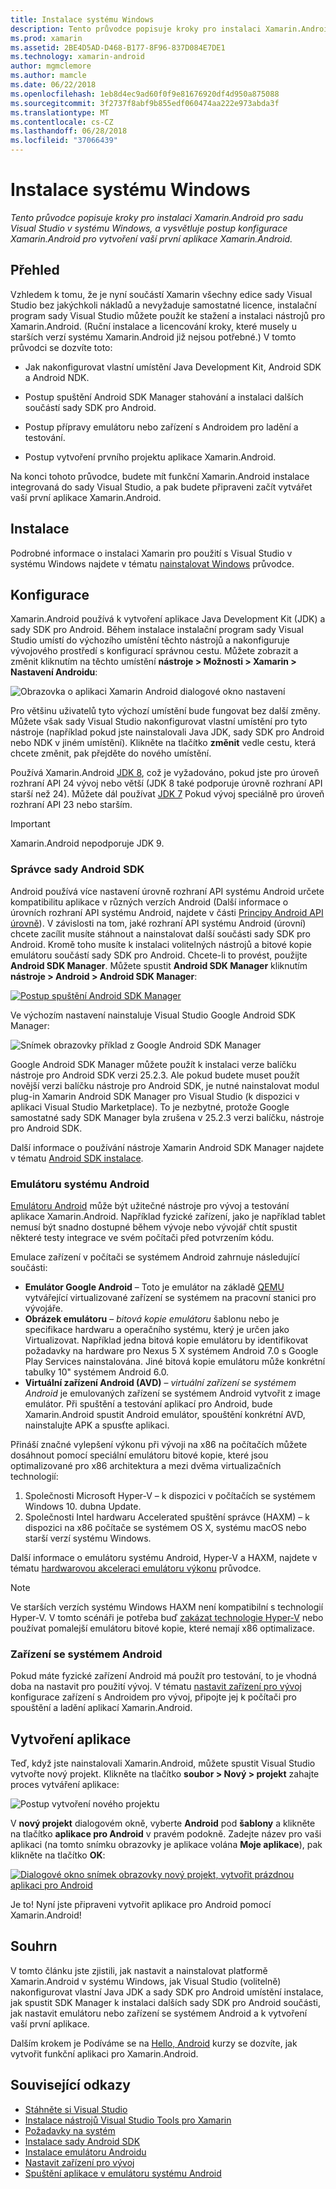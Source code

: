 ```yaml
---
title: Instalace systému Windows
description: Tento průvodce popisuje kroky pro instalaci Xamarin.Android pro sadu Visual Studio v systému Windows, a vysvětluje postup konfigurace Xamarin.Android pro vytvoření vaší první aplikace Xamarin.Android.
ms.prod: xamarin
ms.assetid: 2BE4D5AD-D468-B177-8F96-837D084E7DE1
ms.technology: xamarin-android
author: mgmclemore
ms.author: mamcle
ms.date: 06/22/2018
ms.openlocfilehash: 1eb8d4ec9ad60f0f9e81676920df4d950a875088
ms.sourcegitcommit: 3f2737f8abf9b855edf060474aa222e973abda3f
ms.translationtype: MT
ms.contentlocale: cs-CZ
ms.lasthandoff: 06/28/2018
ms.locfileid: "37066439"
---
```

# <a name="windows-installation"></a>Instalace systému Windows

_Tento průvodce popisuje kroky pro instalaci Xamarin.Android pro sadu Visual Studio v systému Windows, a vysvětluje postup konfigurace Xamarin.Android pro vytvoření vaší první aplikace Xamarin.Android._


## <a name="overview"></a>Přehled

Vzhledem k tomu, že je nyní součástí Xamarin všechny edice sady Visual Studio bez jakýchkoli nákladů a nevyžaduje samostatné licence, instalační program sady Visual Studio můžete použít ke stažení a instalaci nástrojů pro Xamarin.Android.
(Ruční instalace a licencování kroky, které musely u starších verzí systému Xamarin.Android již nejsou potřebné.) V tomto průvodci se dozvíte toto:

-   Jak nakonfigurovat vlastní umístění Java Development Kit, Android SDK a Android NDK.

-   Postup spuštění Android SDK Manager stahování a instalaci dalších součástí sady SDK pro Android.

-   Postup přípravy emulátoru nebo zařízení s Androidem pro ladění a testování.

-   Postup vytvoření prvního projektu aplikace Xamarin.Android.

Na konci tohoto průvodce, budete mít funkční Xamarin.Android instalace integrovaná do sady Visual Studio, a pak budete připraveni začít vytvářet vaší první aplikace Xamarin.Android.

## <a name="installation"></a>Instalace

Podrobné informace o instalaci Xamarin pro použití s Visual Studio v systému Windows najdete v tématu [nainstalovat Windows](~/cross-platform/get-started/installation/windows.md) průvodce.


## <a name="configuration"></a>Konfigurace

Xamarin.Android používá k vytvoření aplikace Java Development Kit (JDK) a sady SDK pro Android. Během instalace instalační program sady Visual Studio umístí do výchozího umístění těchto nástrojů a nakonfiguruje vývojového prostředí s konfigurací správnou cestu. Můžete zobrazit a změnit kliknutím na těchto umístění **nástroje > Možnosti > Xamarin > Nastavení Androidu**:

![Obrazovka o aplikaci Xamarin Android dialogové okno nastavení](windows-images/07-settings.png)

Pro většinu uživatelů tyto výchozí umístění bude fungovat bez další změny. Můžete však sady Visual Studio nakonfigurovat vlastní umístění pro tyto nástroje (například pokud jste nainstalovali Java JDK, sady SDK pro Android nebo NDK v jiném umístění). Klikněte na tlačítko **změnit** vedle cestu, která chcete změnit, pak přejděte do nového umístění.

Používá Xamarin.Android [JDK 8](http://www.oracle.com/technetwork/java/javase/downloads/jdk8-downloads-2133151.html), což je vyžadováno, pokud jste pro úroveň rozhraní API 24 vývoj nebo větší (JDK 8 také podporuje úrovně rozhraní API starší než 24). Můžete dál používat [JDK 7](http://www.oracle.com/technetwork/java/javase/downloads/jdk7-downloads-1880260.html) Pokud vývoj speciálně pro úroveň rozhraní API 23 nebo starším.

> [!IMPORTANT]
> Xamarin.Android nepodporuje JDK 9.


### <a name="android-sdk-manager"></a>Správce sady Android SDK

Android používá více nastavení úrovně rozhraní API systému Android určete kompatibilitu aplikace v různých verzích Android (Další informace o úrovních rozhraní API systému Android, najdete v části [Principy Android API úrovně](~/android/app-fundamentals/android-api-levels.md)).
V závislosti na tom, jaké rozhraní API systému Android (úrovní) chcete zacílit musíte stáhnout a nainstalovat další součásti sady SDK pro Android. Kromě toho musíte k instalaci volitelných nástrojů a bitové kopie emulátoru součástí sady SDK pro Android. Chcete-li to provést, použijte **Android SDK Manager**. Můžete spustit **Android SDK Manager** kliknutím **nástroje > Android > Android SDK Manager**:

[![Postup spuštění Android SDK Manager](windows-images/08-sdk-manager-sml.png)](windows-images/08-sdk-manager.png#lightbox)

Ve výchozím nastavení nainstaluje Visual Studio Google Android SDK Manager:

![Snímek obrazovky příklad z Google Android SDK Manager](windows-images/09-google-sdk-manager.png)

Google Android SDK Manager můžete použít k instalaci verze balíčku nástroje pro Android SDK verzi 25.2.3. Ale pokud budete muset použít novější verzi balíčku nástroje pro Android SDK, je nutné nainstalovat modul plug-in Xamarin Android SDK Manager pro Visual Studio (k dispozici v aplikaci Visual Studio Marketplace). To je nezbytné, protože Google samostatné sady SDK Manager byla zrušena v 25.2.3 verzi balíčku, nástroje pro Android SDK. 

Další informace o používání nástroje Xamarin Android SDK Manager najdete v tématu [Android SDK instalace](~/android/get-started/installation/android-sdk.md).

### <a name="android-emulator"></a>Emulátoru systému Android

[Emulátoru Android](https://developer.android.com/studio/run/emulator) může být užitečné nástroje pro vývoj a testování aplikace Xamarin.Android. Například fyzické zařízení, jako je například tablet nemusí být snadno dostupné během vývoje nebo vývojář chtít spustit některé testy integrace ve svém počítači před potvrzením kódu.

Emulace zařízení v počítači se systémem Android zahrnuje následující součásti:

* **Emulátor Google Android** &ndash; Toto je emulátor na základě [QEMU](https://www.qemu.org/) vytvářející virtualizované zařízení se systémem na pracovní stanici pro vývojáře.
* **Obrázek emulátoru** &ndash; _bitová kopie emulátoru_ šablonu nebo je specifikace hardwaru a operačního systému, který je určen jako Virtualizovat. Například jedna bitová kopie emulátoru by identifikovat požadavky na hardware pro Nexus 5 X systémem Android 7.0 s Google Play Services nainstalována. Jiné bitová kopie emulátoru může konkrétní tabulky 10" systémem Android 6.0.
* **Virtuální zařízení Android (AVD)** &ndash; _virtuální zařízení se systémem Android_ je emulovaných zařízení se systémem Android vytvořit z image emulátor. Při spuštění a testování aplikací pro Android, bude Xamarin.Android spustit Android emulátor, spouštění konkrétní AVD, nainstalujte APK a spusťte aplikaci.

Přináší značné vylepšení výkonu při vývoji na x86 na počítačích můžete dosáhnout pomocí speciální emulátoru bitové kopie, které jsou optimalizované pro x86 architektura a mezi dvěma virtualizačních technologií:

1. Společnosti Microsoft Hyper-V &ndash; k dispozici v počítačích se systémem Windows 10. dubna Update.
2. Společnosti Intel hardwaru Accelerated spuštění správce (HAXM) &ndash; k dispozici na x86 počítače se systémem OS X, systému macOS nebo starší verzí systému Windows.

Další informace o emulátoru systému Android, Hyper-V a HAXM, najdete v tématu [hardwarovou akceleraci emulátoru výkonu](~/android/get-started/installation/android-emulator/hardware-acceleration.md) průvodce.

> [!NOTE]
> Ve starších verzích systému Windows HAXM není kompatibilní s technologií Hyper-V. V tomto scénáři je potřeba buď [zakázat technologie Hyper-V](~/android/get-started/installation/android-emulator/troubleshooting.md#disable-hyperv) nebo používat pomalejší emulátoru bitové kopie, které nemají x86 optimalizace.


<a name="device" />

### <a name="android-device"></a>Zařízení se systémem Android

Pokud máte fyzické zařízení Android má použít pro testování, to je vhodná doba na nastavit pro použití vývoj. V tématu [nastavit zařízení pro vývoj](~/android/get-started/installation/set-up-device-for-development.md) konfigurace zařízení s Androidem pro vývoj, připojte jej k počítači pro spouštění a ladění aplikací Xamarin.Android.


## <a name="create-an-application"></a>Vytvoření aplikace

Teď, když jste nainstalovali Xamarin.Android, můžete spustit Visual Studio vytvořte nový projekt. Klikněte na tlačítko **soubor > Nový > projekt** zahajte proces vytváření aplikace:

![Postup vytvoření nového projektu](windows-images/10-new-project.png)

V **nový projekt** dialogovém okně, vyberte **Android** pod **šablony** a klikněte na tlačítko **aplikace pro Android** v pravém podokně. Zadejte název pro vaši aplikaci (na tomto snímku obrazovky je aplikace volána **Moje aplikace**), pak klikněte na tlačítko **OK**:

[![Dialogové okno snímek obrazovky nový projekt, vytvořit prázdnou aplikaci pro Android](windows-images/11-first-app-sml.w157.png)](windows-images/11-first-app.w157.png#lightbox)

Je to! Nyní jste připraveni vytvořit aplikace pro Android pomocí Xamarin.Android!


## <a name="summary"></a>Souhrn

V tomto článku jste zjistili, jak nastavit a nainstalovat platformě Xamarin.Android v systému Windows, jak Visual Studio (volitelně) nakonfigurovat vlastní Java JDK a sady SDK pro Android umístění instalace, jak spustit SDK Manager k instalaci dalších sady SDK pro Android součásti, jak nastavit emulátoru nebo zařízení se systémem Android a k vytvoření vaší první aplikace.

Dalším krokem je Podíváme se na [Hello, Android](~/android/get-started/hello-android/index.md) kurzy se dozvíte, jak vytvořit funkční aplikaci pro Xamarin.Android.


## <a name="related-links"></a>Související odkazy

- [Stáhněte si Visual Studio](https://visualstudio.microsoft.com/vs/)
- [Instalace nástrojů Visual Studio Tools pro Xamarin](~/cross-platform/get-started/installation/windows.md)
- [Požadavky na systém](~/cross-platform/get-started/requirements.md)
- [Instalace sady Android SDK](~/android/get-started/installation/android-sdk.md)
- [Instalace emulátoru Androidu](~/android/get-started/installation/android-emulator/index.md)
- [Nastavit zařízení pro vývoj](~/android/get-started/installation/set-up-device-for-development.md)
- [Spuštění aplikace v emulátoru systému Android](https://developer.android.com/studio/run/emulator#Requirements)
